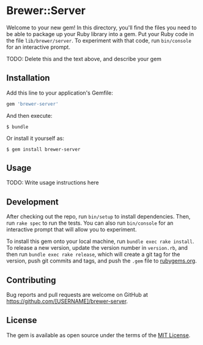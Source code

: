 # Brewer::Server

Welcome to your new gem! In this directory, you'll find the files you need to be able to package up your Ruby library into a gem. Put your Ruby code in the file `lib/brewer/server`. To experiment with that code, run `bin/console` for an interactive prompt.

TODO: Delete this and the text above, and describe your gem

## Installation

Add this line to your application's Gemfile:

```ruby
gem 'brewer-server'
```

And then execute:

    $ bundle

Or install it yourself as:

    $ gem install brewer-server

## Usage

TODO: Write usage instructions here

## Development

After checking out the repo, run `bin/setup` to install dependencies. Then, run `rake spec` to run the tests. You can also run `bin/console` for an interactive prompt that will allow you to experiment.

To install this gem onto your local machine, run `bundle exec rake install`. To release a new version, update the version number in `version.rb`, and then run `bundle exec rake release`, which will create a git tag for the version, push git commits and tags, and push the `.gem` file to [rubygems.org](https://rubygems.org).

## Contributing

Bug reports and pull requests are welcome on GitHub at https://github.com/[USERNAME]/brewer-server.


## License

The gem is available as open source under the terms of the [MIT License](http://opensource.org/licenses/MIT).

